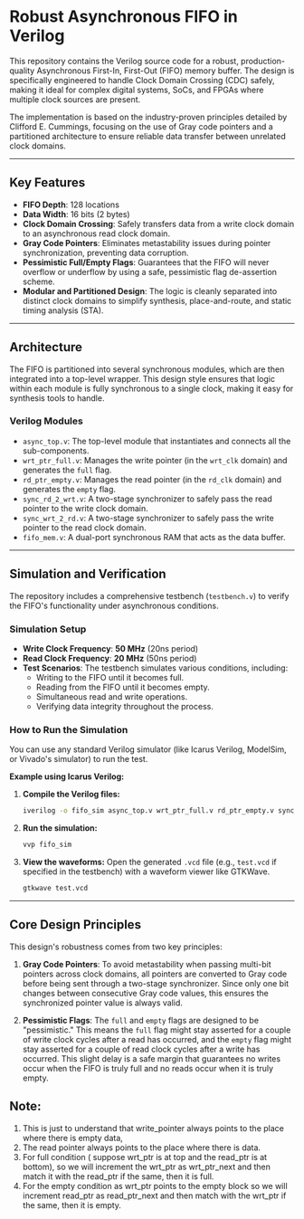 # Robust Asynchronous FIFO in Verilog



This repository contains the Verilog source code for a robust, production-quality Asynchronous First-In, First-Out (FIFO) memory buffer. The design is specifically engineered to handle Clock Domain Crossing (CDC) safely, making it ideal for complex digital systems, SoCs, and FPGAs where multiple clock sources are present.

The implementation is based on the industry-proven principles detailed by Clifford E. Cummings, focusing on the use of Gray code pointers and a partitioned architecture to ensure reliable data transfer between unrelated clock domains.

---

## Key Features

* **FIFO Depth**: 128 locations
* **Data Width**: 16 bits (2 bytes)
* **Clock Domain Crossing**: Safely transfers data from a write clock domain to an asynchronous read clock domain.
* **Gray Code Pointers**: Eliminates metastability issues during pointer synchronization, preventing data corruption.
* **Pessimistic Full/Empty Flags**: Guarantees that the FIFO will never overflow or underflow by using a safe, pessimistic flag de-assertion scheme.
* **Modular and Partitioned Design**: The logic is cleanly separated into distinct clock domains to simplify synthesis, place-and-route, and static timing analysis (STA).

---

## Architecture

The FIFO is partitioned into several synchronous modules, which are then integrated into a top-level wrapper. This design style ensures that logic within each module is fully synchronous to a single clock, making it easy for synthesis tools to handle.

 <!-- **Note:** Replace this with a link to your block diagram image -->

### Verilog Modules

* `async_top.v`: The top-level module that instantiates and connects all the sub-components.
* `wrt_ptr_full.v`: Manages the write pointer (in the `wrt_clk` domain) and generates the `full` flag.
* `rd_ptr_empty.v`: Manages the read pointer (in the `rd_clk` domain) and generates the `empty` flag.
* `sync_rd_2_wrt.v`: A two-stage synchronizer to safely pass the read pointer to the write clock domain.
* `sync_wrt_2_rd.v`: A two-stage synchronizer to safely pass the write pointer to the read clock domain.
* `fifo_mem.v`: A dual-port synchronous RAM that acts as the data buffer.

---

## Simulation and Verification

The repository includes a comprehensive testbench (`testbench.v`) to verify the FIFO's functionality under asynchronous conditions.

### Simulation Setup

* **Write Clock Frequency**: **50 MHz** (20ns period)
* **Read Clock Frequency**: **20 MHz** (50ns period)
* **Test Scenarios**: The testbench simulates various conditions, including:
    * Writing to the FIFO until it becomes full.
    * Reading from the FIFO until it becomes empty.
    * Simultaneous read and write operations.
    * Verifying data integrity throughout the process.

### How to Run the Simulation

You can use any standard Verilog simulator (like Icarus Verilog, ModelSim, or Vivado's simulator) to run the test.

**Example using Icarus Verilog:**

1.  **Compile the Verilog files:**
    ```sh
    iverilog -o fifo_sim async_top.v wrt_ptr_full.v rd_ptr_empty.v sync_rd_2_wrt.v sync_wrt_2_rd.v fifo_mem.v testbench.v
    ```

2.  **Run the simulation:**
    ```sh
    vvp fifo_sim
    ```

3.  **View the waveforms:**
    Open the generated `.vcd` file (e.g., `test.vcd` if specified in the testbench) with a waveform viewer like GTKWave.
    ```sh
    gtkwave test.vcd
    ```

---

## Core Design Principles

This design's robustness comes from two key principles:

1.  **Gray Code Pointers**: To avoid metastability when passing multi-bit pointers across clock domains, all pointers are converted to Gray code before being sent through a two-stage synchronizer. Since only one bit changes between consecutive Gray code values, this ensures the synchronized pointer value is always valid.

2.  **Pessimistic Flags**: The `full` and `empty` flags are designed to be "pessimistic." This means the `full` flag might stay asserted for a couple of write clock cycles after a read has occurred, and the `empty` flag might stay asserted for a couple of read clock cycles after a write has occurred. This slight delay is a safe margin that guarantees no writes occur when the FIFO is truly full and no reads occur when it is truly empty.


## Note:
1. This is just to understand that write_pointer always points to the place where there is empty data, 
2. The read pointer always points to the place where there is data. 
3. For full condition ( suppose wrt_ptr is at top and the read_ptr is at bottom), so we will increment the wrt_ptr as wrt_ptr_next and then match it with the read_ptr if the same, then it is full. 
4. For the empty condition as wrt_ptr points to the empty block so we will increment read_ptr as read_ptr_next and then match with the wrt_ptr if the same, then it is empty.
